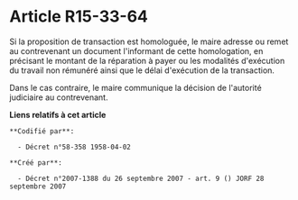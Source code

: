 # Article R15-33-64

Si la proposition de transaction est homologuée, le maire adresse ou remet au contrevenant un document l'informant de cette
homologation, en précisant le montant de la réparation à payer ou les modalités d'exécution du travail non rémunéré ainsi que
le délai d'exécution de la transaction.

Dans le cas contraire, le maire communique la décision de l'autorité judiciaire au contrevenant.

**Liens relatifs à cet article**

	**Codifié par**:

	  - Décret n°58-358 1958-04-02

	**Créé par**:

	  - Décret n°2007-1388 du 26 septembre 2007 - art. 9 () JORF 28 septembre 2007
